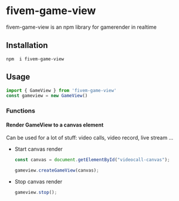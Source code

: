 # fivem-game-view
fivem-game-view is an npm library for gamerender in realtime

## Installation

```
npm  i fivem-game-view
```

## Usage

```js
import { GameView } from 'fivem-game-view'
const gameview = new GameView()
```

### Functions

#### Render GameView to a canvas element

Can be used for a lot of stuff: video calls, video record, live stream ...

- Start canvas render

    ```js
    const canvas = document.getElementById("videocall-canvas");

    gameview.createGameView(canvas);
    ```

- Stop canvas render

    ```js
    gameview.stop();
    ```